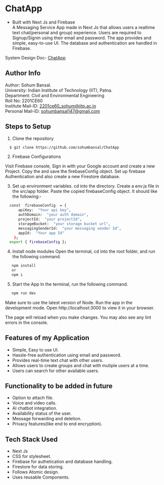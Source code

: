 
# ChatApp
* Built with Next Js and Firebase  
A Messaging Service App made in Next Js that allows users a realtime text chat(personal and group) experience. Users are required to Signup/Signin using their email and password. The app provides and simple, easy-to-use UI. The database and authentication are handled in Firebase.

System Design Doc- [ChatApp](https://docs.google.com/document/d/1DpUbMW4mRqBBfrUKZmOvpXHqczgbCReludIy_lvYwWI/edit)




## Author Info

Author: Sohum Bansal.   
University: Indian Institute of Technology (IIT), Patna.   
Department: Civil and Environmental Engineering  
Roll No: 2201CE60  
Institute Mail-ID: 2201ce60_sohum@iitp.ac.in  
Personal Mail-ID: sohumbansal147@gmail.com




## Steps to Setup

1. Clone the repository

```bash
  $ git clone https://github.com/sohumbansal/ChatApp
```

2. Firebase Configurations                    

Visit Firebase console, Sign in with your Google account and create a new Project. Copy the and save the firebaseConfig object. Set up firebase Authentication and also create a new Firestore database.


3. Set up environment variables.
cd into the directory. Create a env.js file in the src/app folder. Paste the copied firebaseConfig object. It should like the following:-

```bash
  const  firebaseConfig  = {
      apiKey:  "Your api key",
      authDomain:  "your auth domain",
      projectId:  "your projectId",
      storageBucket:  "your storage bucket url",
      messagingSenderId:  "your messaging sender Id",
      appId:  "Your app Id"
    };
  export { firebaseConfig };
```

4. Install node modules
Open the terminal, cd into the root folder, and run the following command.

```bash
   npm install
   or 
   npm i
```
5. Start the App
In the terminal, run the following command.
```bash
   npm run dev
```
Make sure to use the latest version of Node.
Run the app in the development mode.
Open http://localhost:3000 to view it in your browser.

The page will reload when you make changes.
You may also see any lint errors in the console.
## Features of my Application

- Simple, Easy to use UI.
- Hassle-free authentication using email and password.
- Provides real-time text chat with other users.
- Allows users to create groups and chat with mutiple users at a time.
- Users can search for other available users.
## Functionality to be added in future

- Option to attach file.
- Voice and video calls.
- AI chatbot integration.
- Availability status of the user.
- Message forwarding and deletion.
- Privacy features(like end to end encryption).
## Tech Stack Used

- Next Js 
- CSS for stylesheet.
- Firebase for authetication and database handling.
- Firestore for data storing.
- Follows Atomic design.
- Uses reusable Components.

